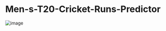 # Men-s-T20-Cricket-Runs-Predictor
![image](https://user-images.githubusercontent.com/75041273/137994959-58497f32-a796-43f2-9aa2-9eb1c3d8de04.png)
